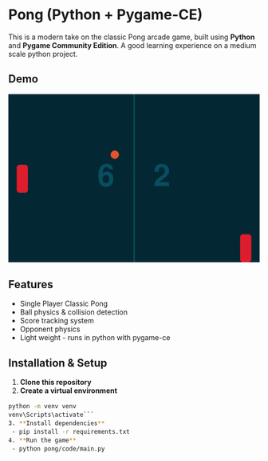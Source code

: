 # Pong (Python + Pygame-CE)
This is a modern take on the classic Pong arcade game, built using **Python** and **Pygame Community Edition**.
A good learning experience on a medium scale python project.

## Demo
![Gameplay Demo](media/Pong%20GIF.gif)
## Features
 - Single Player Classic Pong
 - Ball physics & collision detection
 - Score tracking system
 - Opponent physics
 - Light weight - runs in python with pygame-ce
## Installation & Setup
1. **Clone this repository**
2. **Create a virtual environment**
```bash
python -m venv venv
venv\Scripts\activate```
3. **Install dependencies**
 - pip install -r requirements.txt
4. **Run the game**
 - python pong/code/main.py
    
